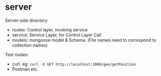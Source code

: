 # server

Server-side directory

- routes: Control layer, invoking service
- service: Service Layer, for Control Layer Call
- models: mongoose model & Schema. (File names need to correspond to collection names)

Test routes:

- curl. eg: `curl -X GET http://localhost:3000/geo/getPosition`
- Postman etc.
